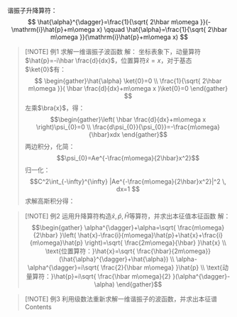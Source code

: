 谐振子升降算符：
$$
\hat{\alpha}^{\dagger}=\frac{1}{\sqrt{ 2\hbar m\omega }}(-\mathrm{i}\hat{p}+m\omega x)
\qquad
\hat{\alpha}=\frac{1}{\sqrt{ 2\hbar m\omega }}(\mathrm{i}\hat{p}+m\omega x)
$$



> [!NOTE] 例1 求解一维谐振子波函数
> 解：
> 坐标表象下，动量算符$\hat{p}=-i\hbar \frac{d}{dx}$，位置算符$\hat{x}=x$，对于基态$\ket{0}$有：
> $$
>\begin{gather}\hat{\alpha} \ket{0}=0  \\
\frac{1}{\sqrt{ 2\hbar m\omega }}( \hbar \frac{d}{dx}+m\omega x )\ket{0}=0  \end{gather}
> $$
> 左乘$\bra{x}$，得：$$\begin{gather}\left( \hbar \frac{d}{dx}+m\omega x \right)\psi_{0}=0 \\
\frac{d\psi_{0}}{\psi_{0}}=-\frac{m\omega}{\hbar}xdx \end{gather}$$
两边积分，化简：
$$\psi_{0}=Ae^{-\frac{m\omega}{2\hbar}x^2}$$
归一化：
$$C^2\int_{-\infty}^{\infty} |Ae^{-\frac{m\omega}{2\hbar}x^2}|^2 \, dx=1 $$
求解高斯积分得：



> [!NOTE] 例2 运用升降算符构造$\hat{x}, \hat{p}, \hat{H}$等算符，并求出本征值本征函数
> 解：
> $$\begin{gather}
 \alpha^{\dagger}+\alpha=\sqrt{ \frac{m\omega}{2\hbar} }\left( \hat{x}-\frac{i}{m\omega}\hat{p}+\hat{x}+\frac{i}{m\omega}\hat{p} \right)=\sqrt{ \frac{2m\omega}{\hbar} }\hat{x} \\
\text{位置算符：}\hat{x}=\sqrt{ \frac{\hbar}{2m\omega}}(\hat{\alpha}^{\dagger}+\hat{\alpha}) \\
\alpha-\alpha^{\dagger}=i\sqrt{ \frac{2}{\hbar m\omega} }\hat{p} \\
\text{动量算符：}\hat{p}=i\sqrt{ \frac{\hbar m\omega}{2} }(\alpha^{\dagger}-\alpha)
\end{gather}$$


> [!NOTE] 例3 利用级数法重新求解一维谐振子的波函数，并求出本征谱
> Contents

